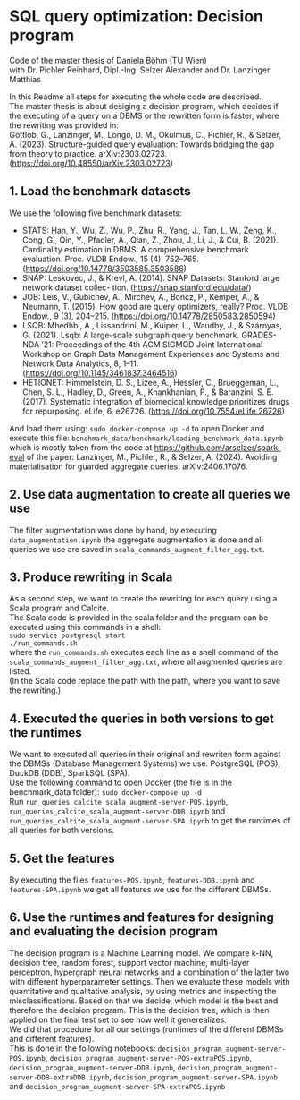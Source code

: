 # SQL query optimization: Decision program
Code of the master thesis of Daniela Böhm (TU Wien)  
with Dr. Pichler Reinhard, Dipl.-Ing. Selzer Alexander and Dr. Lanzinger Matthias

In this Readme all steps for executing the whole code are described.  
The master thesis is about desiging a decision program, which decides if the executing of a query on a DBMS or the rewritten form is faster, where the rewriting was provided in:  
Gottlob, G., Lanzinger, M., Longo, D. M., Okulmus, C., Pichler, R., & Selzer, A. (2023).
Structure-guided query evaluation: Towards bridging the gap from theory to
practice. arXiv:2303.02723. (https://doi.org/10.48550/arXiv.2303.02723)

## 1. Load the benchmark datasets
We use the following five benchmark datasets:    
*  STATS: Han, Y., Wu, Z., Wu, P., Zhu, R., Yang, J., Tan, L. W., Zeng, K., Cong, G., Qin, Y.,
Pfadler, A., Qian, Z., Zhou, J., Li, J., & Cui, B. (2021). Cardinality estimation
in DBMS: A comprehensive benchmark evaluation. Proc. VLDB Endow., 15 (4),
752–765. (https://doi.org/10.14778/3503585.3503586)
*  SNAP: Leskovec, J., & Krevl, A. (2014). SNAP Datasets: Stanford large network dataset collec-
tion. (https://snap.stanford.edu/data/)
*  JOB: Leis, V., Gubichev, A., Mirchev, A., Boncz, P., Kemper, A., & Neumann, T. (2015). How
good are query optimizers, really? Proc. VLDB Endow., 9 (3), 204–215. (https://doi.org/10.14778/2850583.2850594)
*  LSQB: Mhedhbi, A., Lissandrini, M., Kuiper, L., Waudby, J., & Szárnyas, G. (2021). Lsqb: A
large-scale subgraph query benchmark. GRADES-NDA ’21: Proceedings of the
4th ACM SIGMOD Joint International Workshop on Graph Data Management
Experiences and Systems and Network Data Analytics, 8, 1–11. (https://doi.org/10.1145/3461837.3464516)
*  HETIONET: Himmelstein, D. S., Lizee, A., Hessler, C., Brueggeman, L., Chen, S. L., Hadley, D.,
Green, A., Khankhanian, P., & Baranzini, S. E. (2017). Systematic integration of
biomedical knowledge prioritizes drugs for repurposing. eLife, 6, e26726. (https://doi.org/10.7554/eLife.26726)

And load them using: ```sudo docker-compose up -d``` to open Docker and execute this file: ```benchmark_data/benchmark/loading_benchmark_data.ipynb```  
which is mostly taken from the code at https://github.com/arselzer/spark-eval of the paper:
Lanzinger, M., Pichler, R., & Selzer, A. (2024). Avoiding materialisation for guarded
aggregate queries. arXiv:2406.17076.

## 2. Use data augmentation to create all queries we use
The filter augmentation was done by hand, by executing ```data_augmentation.ipynb``` the aggregate augmentation is done and all queries we use are saved in ```scala_commands_augment_filter_agg.txt```.

## 3. Produce rewriting in Scala
As a second step, we want to create the rewriting for each query using a Scala program and Calcite.  
The Scala code is provided in the scala folder and the program can be executed using this commands in a shell:  
```sudo service postgresql start```  
```./run_commands.sh```  
where the ```run_commands.sh``` executes each line as a shell command of the ```scala_commands_augment_filter_agg.txt```, where all augmented queries are listed.  
(In the Scala code replace the path with the path, where you want to save the rewriting.)

## 4. Executed the queries in both versions to get the runtimes
We want to executed all queries in their original and rewriten form against the DBMSs (Database Management Systems) we use: PostgreSQL (POS), DuckDB (DDB), SparkSQL (SPA).  
Use the following command to open Docker (the file is in the benchmark_data folder): ```sudo docker-compose up -d```  
Run ```run_queries_calcite_scala_augment-server-POS.ipynb```, ```run_queries_calcite_scala_augment-server-DDB.ipynb``` and ```run_queries_calcite_scala_augment-server-SPA.ipynb``` to get the runtimes of all queries for both versions.

## 5. Get the features
By executing the files ```features-POS.ipynb```, ```features-DDB.ipynb``` and ```features-SPA.ipynb``` we get all features we use for the different DBMSs.

## 6. Use the runtimes and features for designing and evaluating the decision program
The decision program is a Machine Learning model. We compare k-NN, decision tree, random forest, support vector machine, multi-layer perceptron, hypergraph neural networks and a combination of the latter two with different hyperparameter settings. Then we evaluate these models with quantitative and qualitative analysis, by using metrics and inspecting the misclassifications. Based on that we decide, which model is the best and therefore the decision program. This is the decision tree, which is then applied on the final test set to see how well it generealizes.  
We did that procedure for all our settings (runtimes of the different DBMSs and different features).  
This is done in the following notebooks: ```decision_program_augment-server-POS.ipynb```, ```decision_program_augment-server-POS-extraPOS.ipynb```, ```decision_program_augment-server-DDB.ipynb```, ```decision_program_augment-server-DDB-extraDDB.ipynb```, ```decision_program_augment-server-SPA.ipynb``` and ```decision_program_augment-server-SPA-extraPOS.ipynb```
